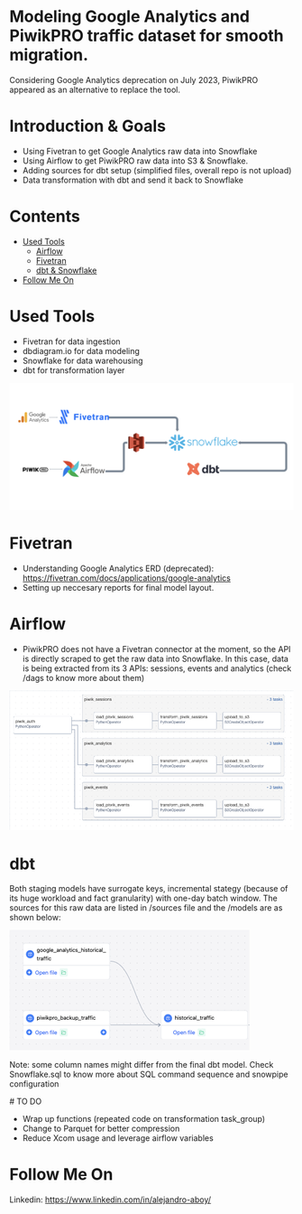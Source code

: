 # Modeling Google Analytics and PiwikPRO traffic dataset for smooth migration.
Considering Google Analytics deprecation on July 2023, PiwikPRO appeared as an alternative to replace the tool. 

# Introduction & Goals
- Using Fivetran to get Google Analytics raw data into Snowflake
- Using Airflow to get PiwikPRO raw data into S3 & Snowflake.
- Adding sources for dbt setup (simplified files, overall repo is not upload)
- Data transformation with dbt and send it back to Snowflake

# Contents

- [Used Tools](#used-tools)
  - [Airflow](#Airflow)
  - [Fivetran](#Fivetran)
  - [dbt & Snowflake](#dbt)
- [Follow Me On](#follow-me-on)

# Used Tools
- Fivetran for data ingestion
- dbdiagram.io for data modeling
- Snowflake for data warehousing
- dbt for transformation layer

![alt text](images/flow.png)

# Fivetran
- Understanding Google Analytics ERD (deprecated): https://fivetran.com/docs/applications/google-analytics
- Setting up neccesary reports for final model layout.

# Airflow 
- PiwikPRO does not have a Fivetran connector at the moment, so the API is directly scraped to get the raw data into Snowflake. In this case, data is being extracted from its 3 APIs: sessions, events and analytics (check /dags to know more about them)

![alt text](images/airflow.png)

# dbt

Both staging models have surrogate keys, incremental stategy (because of its huge workload and fact granularity) with one-day batch window. The sources for this raw data are listed in /sources file and the /models are as shown below:

![alt text](images/lineage_dbt.png)

Note: some column names might differ from the final dbt model. Check Snowflake.sql to know more about SQL command sequence and snowpipe configuration

# TO DO
- Wrap up functions (repeated code on transformation task_group)
- Change to Parquet for better compression
- Reduce Xcom usage and leverage airflow variables

# Follow Me On
Linkedin: https://www.linkedin.com/in/alejandro-aboy/ 

